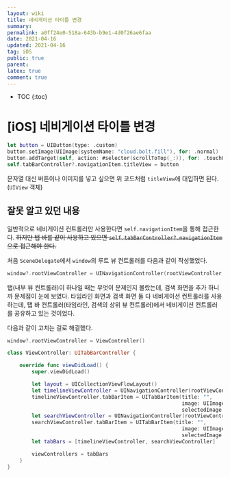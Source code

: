 ```yaml
---
layout: wiki
title: 네비게이션 타이틀 변경
summary: 
permalink: a0ff24e0-518a-643b-b9e1-4d0f26ae6faa
date: 2021-04-16
updated: 2021-04-16
tag: iOS 
public: true
parent: 
latex: true
comment: true
---
```


* TOC
{:toc}

# \[iOS] 네비게이션 타이틀 변경

```swift
let button = UIButton(type: .custom)
button.setImage(UIImage(systemName: "cloud.bolt.fill"), for: .normal)
button.addTarget(self, action: #selector(scrollToTop(_:)), for: .touchUpInside)
self.tabBarController?.navigationItem.titleView = button
```

문자열 대신 버튼이나 이미지를 넣고 싶으면 위 코드처럼 `titleView`에 대입하면 된다.(`UIView` 객체)

## 잘못 알고 있던 내용

일반적으로 네비게이션 컨트롤러만 사용한다면 `self.navigationItem`을 통해 접근한다. ~~하지만 탭 바를 같이 사용하고 있으면 `self.tabBarController?.navigationItem`으로 접근해야 한다.~~

처음 `SceneDelegate`에서 `window`의 루트 뷰 컨트롤러를 다음과 같이 작성했었다.
```swift
window?.rootViewController = UINavigationController(rootViewController: ViewController())
```
탭(내부 뷰 컨트롤러)이 하나일 때는 무엇이 문제인지 몰랐는데, 검색 화면을 추가 하니까 문제점이 눈에 보였다. 타임라인 화면과 검색 화면 둘 다 네비게이션 컨트롤러를 사용하는데, 탭 바 컨트롤러(타임라인, 검색의 상위 뷰 컨트롤러)에서 네비게이션 컨트롤러를 공유하고 있는 것이었다. 

다음과 같이 고치는 걸로 해결했다.
```swift
window?.rootViewController = ViewController()
```

```swift
class ViewController: UITabBarController {

    override func viewDidLoad() {
        super.viewDidLoad()

        let layout = UICollectionViewFlowLayout()
        let timelineViewController = UINavigationController(rootViewController: TimelineViewController(collectionViewLayout: layout))
        timelineViewController.tabBarItem = UITabBarItem(title: "",
                                                         image: UIImage(systemName: "house"),
                                                         selectedImage: UIImage(systemName: "house.fill"))
        let searchViewController = UINavigationController(rootViewController: SearchViewController())
        searchViewController.tabBarItem = UITabBarItem(title: "",
                                                         image: UIImage(systemName: "magnifyingglass"),
                                                         selectedImage: UIImage(systemName: "magnifyingglass"))
        let tabBars = [timelineViewController, searchViewController]

        viewControllers = tabBars
    }
}
```
